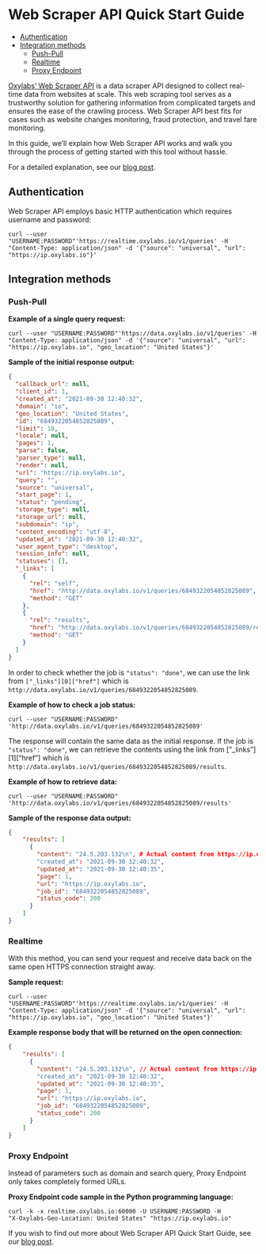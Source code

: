 # Web Scraper API Quick Start Guide


- [Authentication](#authentication)
- [Integration methods](#integration-methods)
  - [Push-Pull](#push-pull)
  - [Realtime](#realtime)
  - [Proxy Endpoint](#proxy-endpoint)

[Oxylabs’ Web Scraper API](https://oxylabs.io/products/scraper-api/web) is a data scraper API designed to collect real-time data from websites at scale. This web scraping tool serves as a trustworthy solution for gathering information from complicated targets and ensures the ease of the crawling process. Web Scraper API best fits for cases such as website changes monitoring, fraud protection, and travel fare monitoring.

In this guide, we’ll explain how Web Scraper API works and walk you through the process of getting started with this tool without hassle. 

For a detailed explanation, see our [blog post](https://oxylabs.io/blog/web-scraper-api-quick-start-guide).

## Authentication

Web Scraper API employs basic HTTP authentication which requires username and password:

```shell
curl --user "USERNAME:PASSWORD"'https://realtime.oxylabs.io/v1/queries' -H "Content-Type: application/json" -d '{"source": "universal", "url": "https://ip.oxylabs.io"}'
```

## Integration methods

### Push-Pull

**Example of a single query request:**

```shell
curl --user "USERNAME:PASSWORD"'https://data.oxylabs.io/v1/queries' -H "Content-Type: application/json" -d '{"source": "universal", "url": "https://ip.oxylabs.io", "geo_location": "United States"}'
```

**Sample of the initial response output:**

```json
{
  "callback_url": null,
  "client_id": 1,
  "created_at": "2021-09-30 12:40:32",
  "domain": "io",
  "geo_location": "United States",
  "id": "6849322054852825089",
  "limit": 10,
  "locale": null,
  "pages": 1,
  "parse": false,
  "parser_type": null,
  "render": null,
  "url": "https://ip.oxylabs.io",
  "query": "",
  "source": "universal",
  "start_page": 1,
  "status": "pending",
  "storage_type": null,
  "storage_url": null,
  "subdomain": "ip",
  "content_encoding": "utf-8",
  "updated_at": "2021-09-30 12:40:32",
  "user_agent_type": "desktop",
  "session_info": null,
  "statuses": [],
  "_links": [
    {
      "rel": "self",
      "href": "http://data.oxylabs.io/v1/queries/6849322054852825089",
      "method": "GET"
    },
    {
      "rel": "results",
      "href": "http://data.oxylabs.io/v1/queries/6849322054852825089/results",
      "method": "GET"
    }
  ]
}
```

In order to check whether the job is `"status": "done"`, we can use the link from `["_links"][0]["href"]` which is `http://data.oxylabs.io/v1/queries/6849322054852825089`.

**Example of how to check a job status:**

```shell
curl --user "USERNAME:PASSWORD"
'http://data.oxylabs.io/v1/queries/6849322054852825089'
```

The response will contain the same data as the initial response. If the job is `"status": "done"`, we can retrieve the contents using the link from [“_links”][1][“href”] which is `http://data.oxylabs.io/v1/queries/6849322054852825089/results`.

**Example of how to retrieve data:**

```shell
curl --user "USERNAME:PASSWORD"
'http://data.oxylabs.io/v1/queries/6849322054852825089/results'
```

**Sample of the response data output:**

```json
{
    "results": [
      {
        "content": "24.5.203.132\n", # Actual content from https://ip.oxylabs.io
        "created_at": "2021-09-30 12:40:32",
        "updated_at": "2021-09-30 12:40:35",
        "page": 1,
        "url": "https://ip.oxylabs.io",
        "job_id": "6849322054852825089",
        "status_code": 200
      }
    ]
}
```

### Realtime

With this method, you can send your request and receive data back on the same open HTTPS connection straight away. 

**Sample request:**

```shell
curl --user
"USERNAME:PASSWORD"'https://realtime.oxylabs.io/v1/queries' -H
"Content-Type: application/json" -d '{"source": "universal", "url":
"https://ip.oxylabs.io", "geo_location": "United States"}'
```

**Example response body that will be returned on the open connection:**

```json
{
    "results": [
      {
        "content": "24.5.203.132\n", // Actual content from https://ip.oxylabs.io
        "created_at": "2021-09-30 12:40:32",
        "updated_at": "2021-09-30 12:40:35",
        "page": 1,
        "url": "https://ip.oxylabs.io",
        "job_id": "6849322054852825089",
        "status_code": 200
      }
    ]
}
```

### Proxy Endpoint

Instead of parameters such as domain and search query, Proxy Endpoint only takes completely formed URLs. 

**Proxy Endpoint code sample in the Python programming language:**

```shell
curl -k -x realtime.oxylabs.io:60000 -U USERNAME:PASSWORD -H
"X-Oxylabs-Geo-Location: United States" "https://ip.oxylabs.io"
```

If you wish to find out more about Web Scraper API Quick Start Guide, see our [blog post](https://oxylabs.io/blog/web-scraper-api-quick-start-guide).
